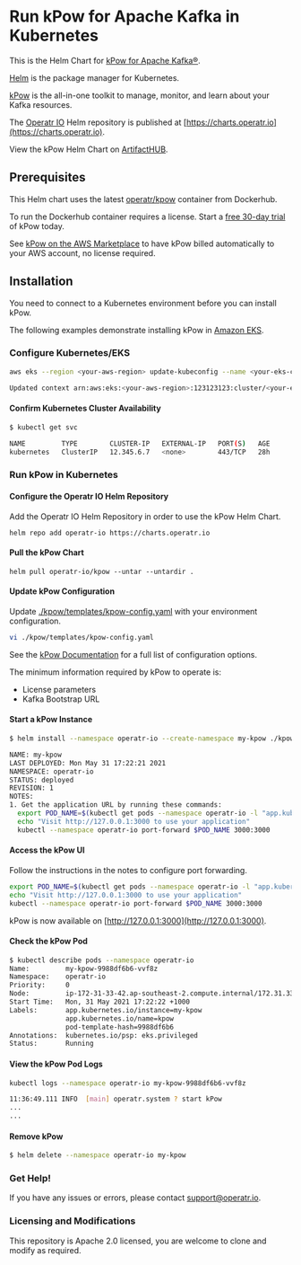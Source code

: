 # Run kPow for Apache Kafka in Kubernetes

This is the Helm Chart for [kPow for Apache Kafka®](https://kpow.io).  

[Helm](https://helm.sh) is the package manager for Kubernetes.

[kPow](https://kpow.io) is the all-in-one toolkit to manage, monitor, and learn about your Kafka resources.

The [Operatr IO](https://operatr.io) Helm repository is published at [https://charts.operatr.io](https://charts.operatr.io). 

View the kPow Helm Chart on [ArtifactHUB](https://artifacthub.io/packages/helm/operatr-io/kpow).

## Prerequisites

This Helm chart uses the latest [operatr/kpow](https://hub.docker.com/r/operatr/kpow) container from Dockerhub. 

To run the Dockerhub container requires a license. Start a [free 30-day trial](https://kpow.io/try) of kPow today.

See [kPow on the AWS Marketplace](https://docs.kpow.io/installation/aws-marketplace) to have kPow billed automatically to your AWS account, no license required.   

## Installation

You need to connect to a Kubernetes environment before you can install kPow. 

The following examples demonstrate installing kPow in [Amazon EKS](https://aws.amazon.com/eks/).

### Configure Kubernetes/EKS 

```bash
aws eks --region <your-aws-region> update-kubeconfig --name <your-eks-cluster-name>

Updated context arn:aws:eks:<your-aws-region>:123123123:cluster/<your-eks-cluster-name> in /your/.kube/config
```

#### Confirm Kubernetes Cluster Availability

```bash
$ kubectl get svc

NAME         TYPE        CLUSTER-IP   EXTERNAL-IP   PORT(S)   AGE
kubernetes   ClusterIP   12.345.6.7   <none>        443/TCP   28h
```

### Run kPow in Kubernetes

#### Configure the Operatr IO Helm Repository

Add the Operatr IO Helm Repository in order to use the kPow Helm Chart.

```
helm repo add operatr-io https://charts.operatr.io
```

#### Pull the kPow Chart

```
helm pull operatr-io/kpow --untar --untardir .
```

#### Update kPow Configuration

Update [./kpow/templates/kpow-config.yaml](charts/kpow/templates/kpow-config.yaml) with your environment configuration.

```bash
vi ./kpow/templates/kpow-config.yaml
```

See the [kPow Documentation](https://docs.kpow.io) for a full list of configuration options.

The minimum information required by kPow to operate is:

* License parameters
* Kafka Bootstrap URL

#### Start a kPow Instance

```bash
$ helm install --namespace operatr-io --create-namespace my-kpow ./kpow

NAME: my-kpow
LAST DEPLOYED: Mon May 31 17:22:21 2021
NAMESPACE: operatr-io
STATUS: deployed
REVISION: 1
NOTES:
1. Get the application URL by running these commands:
  export POD_NAME=$(kubectl get pods --namespace operatr-io -l "app.kubernetes.io/name=kpow,app.kubernetes.io/instance=my-kpow" -o jsonpath="{.items[0].metadata.name}")
  echo "Visit http://127.0.0.1:3000 to use your application"
  kubectl --namespace operatr-io port-forward $POD_NAME 3000:3000
```
  
#### Access the kPow UI

Follow the instructions in the notes to configure port forwarding.

```bash
export POD_NAME=$(kubectl get pods --namespace operatr-io -l "app.kubernetes.io/name=kpow,app.kubernetes.io/instance=my-kpow" -o jsonpath="{.items[0].metadata.name}")
echo "Visit http://127.0.0.1:3000 to use your application"
kubectl --namespace operatr-io port-forward $POD_NAME 3000:3000
```

kPow is now available on [http://127.0.0.1:3000](http://127.0.0.1:3000).

#### Check the kPow Pod

```bash
$ kubectl describe pods --namespace operatr-io
Name:         my-kpow-9988df6b6-vvf8z
Namespace:    operatr-io
Priority:     0
Node:         ip-172-31-33-42.ap-southeast-2.compute.internal/172.31.33.42
Start Time:   Mon, 31 May 2021 17:22:22 +1000
Labels:       app.kubernetes.io/instance=my-kpow
              app.kubernetes.io/name=kpow
              pod-template-hash=9988df6b6
Annotations:  kubernetes.io/psp: eks.privileged
Status:       Running
```

#### View the kPow Pod Logs

```bash
kubectl logs --namespace operatr-io my-kpow-9988df6b6-vvf8z 

11:36:49.111 INFO  [main] operatr.system ? start kPow
...
...
```

#### Remove kPow

```bash
$ helm delete --namespace operatr-io my-kpow
```

### Get Help!

If you have any issues or errors, please contact support@operatr.io.

### Licensing and Modifications

This repository is Apache 2.0 licensed, you are welcome to clone and modify as required.
